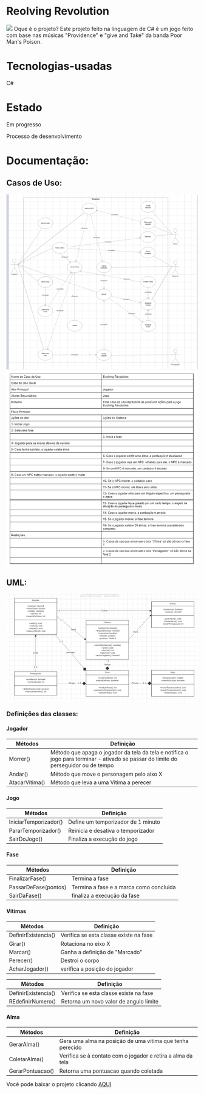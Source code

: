 # Reolving Revolution

<img src="https://i.ytimg.com/vi/UWnE9sCJEgw/maxresdefault.jpg">
Oque é o projeto?
Este projeto feito na linguagem de C# é um jogo feito com base nas músicas "Providence" e "give and Take" da banda Poor Man's Poison.

# Tecnologias-usadas
C#

# Estado
Em progresso

Processo de desenvolvimento

# Documentação:

## Casos de Uso:

  <img src="imagens/cdu.png">
  <img src="imagens/dcdu.png">
  
## UML:

  <img src="imagens/uml.png">
  
  ### Definições das classes:
  
  #### Jogador
  
| Métodos  | Definição |
| ------------- | ------------- |
| Morrer()  | Método que apaga o jogador da tela da tela e notifica o jogo para terminar - ativado se passar do limite do perseguidor ou de tempo  |
| Andar()  | Método que move o personagem pelo aixo X  |
| AtacarVitima() | Método que leva a uma Vitima a perecer |

  #### Jogo
  
| Métodos  | Definição |
| ------------- | ------------- |
| IniciarTemporizador()  | Define um temporizador de 1 minuto  |
| PararTemporizador()  | Reinicia e desativa o temporizador |
| SairDoJogo() | Finaliza a execução do jogo |

  #### Fase
  
| Métodos  | Definição |
| ------------- | ------------- |
| FinalizarFase()  | Termina a fase  |
| PassarDeFase(pontos)  | Termina a fase e a marca como concluida |
| SairDaFase() | finaliza a execução da fase |

  #### Vitimas
  
| Métodos  | Definição |
| ------------- | ------------- |
| DefinirExistencia()  | Verifica se esta classe existe na fase |
| Girar()  | Rotaciona no eixo X |
| Marcar() | Ganha a definição de "Marcado" |
| Perecer() | Destroi o corpo |
| AcharJogador() | verifica a posição do jogador |

| Métodos  | Definição |
| ------------- | ------------- |
| DefinirExistencia()  | Verifica se esta classe existe na fase |
| REdefinirNumero() | Retorna um novo valor de angulo limite |

  #### Alma
  
| Métodos  | Definição |
| ------------- | ------------- |
| GerarAlma()  | Gera uma alma na posição de uma vitima que tenha perecido |
| ColetarAlma()  | Verifica se à  contato com o jogador e retira a alma da tela  |
| GerarPontuacao()  | Retorna uma pontuacao quando coletada |

Você pode baixar o projeto clicando <a href="https://drive.google.com/drive/folders/1AWDNZcu8nhrJSBwHbYN5tXzaKRZJpAZV?usp=sharing">AQUI</a>
